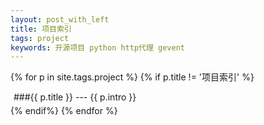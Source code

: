 ```yaml
---
layout: post_with_left
title: 项目索引
tags: project
keywords: 开源项目 python http代理 gevent
---
```


{% for p in site.tags.project %}
{% if p.title != '项目索引' %}
<div class="uk-panel uk-panel-box" style="margin:5px"> 
###{{ p.title }}
---
{{ p.intro }}
</div>
{% endif%}
{% endfor %}
